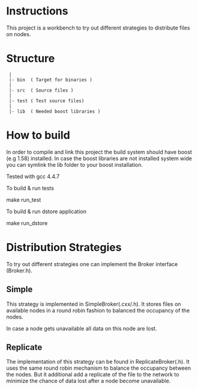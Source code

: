 Instructions
============
This project is a workbench to try out different strategies to distribute files on nodes.

Structure
=========
```
 |
 |- bin  ( Target for binaries )
 |
 |- src  ( Source files )
 |
 |- test ( Test source files)
 |
 |- lib  ( Needed boost libraries )
```
How to build
============
In order to compile and link this project the build system should have boost (e.g 1.58) installed.
In case the boost libraries are not installed system wide you can symlink the lib folder to your boost installation.  

Tested with gcc 4.4.7

To build & run tests

make run_test

To build & run dstore application

make run_dstore

Distribution Strategies
=======================
To try out different strategies one can implement the Broker interface (Broker.h).

Simple
------
This strategy is implemented in SimpleBroker(.cxx/.h). It stores files on available nodes in a round robin fashion to balanced the occupancy of the nodes.

In case a node gets unavailable all data on this node are lost. 

Replicate
---------
The implementation of this strategy can be found in ReplicateBroker(.h). It uses the same round robin mechanism to balance the occupancy between the nodes. But it additional add a replicate of the file to the network to minimize the chance of data lost after a node become unavailable.
